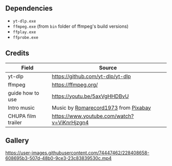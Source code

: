 ## Dependencies

- `yt-dlp.exe`
- `ffmpeg.exe` (from `bin` folder of ffmpeg's build versions)
- `ffplay.exe`
- `ffprobe.exe`

## Credits

| Field              | Source                                                                                                                                                                                                                                                                                                                |
| ------------------ | --------------------------------------------------------------------------------------------------------------------------------------------------------------------------------------------------------------------------------------------------------------------------------------------------------------------- |
| yt-dlp             | <https://github.com/yt-dlp/yt-dlp>                                                                                                                                                                                                                                                                                    |
| ffmpeg             | <https://ffmpeg.org/>                                                                                                                                                                                                                                                                                                 |
| guide how to use   | <https://youtu.be/5axVgHHDBvU>                                                                                                                                                                                                                                                                                        |
| Intro music        | Music by <a href="https://pixabay.com/users/romarecord1973-28931782/?utm_source=link-attribution&utm_medium=referral&utm_campaign=music&utm_content=132333">Romarecord1973</a> from <a href="https://pixabay.com//?utm_source=link-attribution&utm_medium=referral&utm_campaign=music&utm_content=132333">Pixabay</a> |
| CHUPA film trailer | <https://www.youtube.com/watch?v=ViKnrHjzgn4>                                                                                                                                                                                                                                                                         |

## Gallery

<https://user-images.githubusercontent.com/74447462/228408658-608695b3-507d-48b0-9ce3-23c83839530c.mp4>
